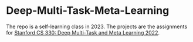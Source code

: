 # Deep-Multi-Task-Meta-Learning
The repo is a self-learning class in 2023. The projects are the assignments for [Stanford CS 330: Deep Multi-Task and Meta Learning 2022](https://cs330.stanford.edu).
